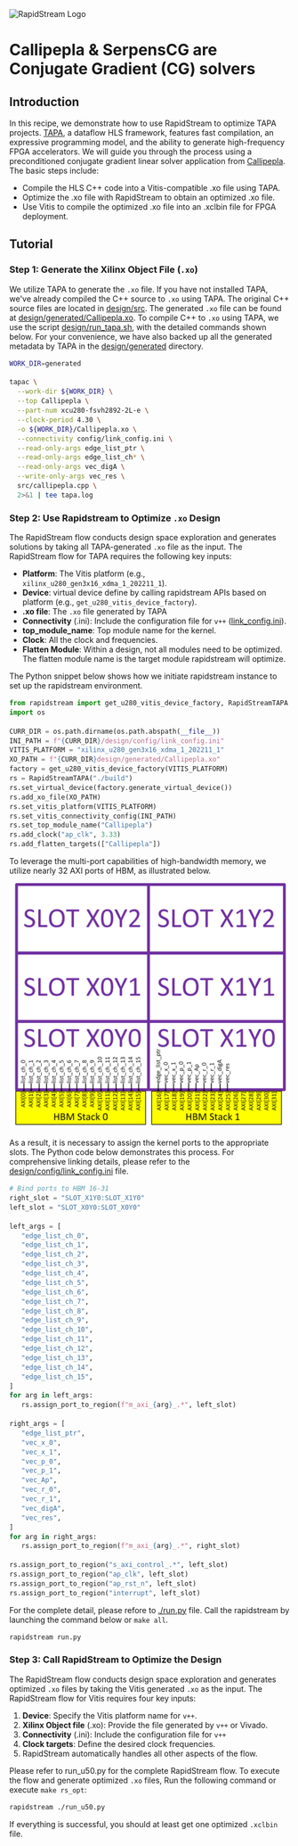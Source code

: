 <!--
Copyright (c) 2024 RapidStream Design Automation, Inc. and contributors.  All rights reserved.
The contributor(s) of this file has/have agreed to the RapidStream Contributor License Agreement.
-->

<img src="https://imagedelivery.net/AU8IzMTGgpVmEBfwPILIgw/1b565657-df33-41f9-f29e-0d539743e700/128" width="64px" alt="RapidStream Logo" />

# Callipepla & SerpensCG are Conjugate Gradient (CG) solvers

## Introduction


In this recipe, we demonstrate how to use RapidStream to optimize TAPA projects. [TAPA](https://tapa.readthedocs.io/en/release/overview/overview.html), a dataflow HLS framework, features fast compilation, an expressive programming model, and the ability to generate high-frequency FPGA accelerators. We will guide you through the process using a preconditioned conjugate gradient linear solver application from [Callipepla](https://github.com/linghaosong/Callipepla). The basic steps include:

- Compile the HLS C++ code into a Vitis-compatible .xo file using TAPA.
- Optimize the .xo file with RapidStream to obtain an optimized .xo file.
- Use Vitis to compile the optimized .xo file into an .xclbin file for FPGA deployment.

## Tutorial

### Step 1: Generate the Xilinx Object File (`.xo`)


We utilize TAPA to generate the `.xo` file. If you have not installed TAPA, we've already compiled the C++ source to `.xo` using TAPA. The original C++ source files are located in [design/src](design/src). The generated `.xo` file can be found at [design/generated/Callipepla.xo](design/generated/Callipepla.xo). To compile C++ to `.xo` using TAPA, we use the script [design/run_tapa.sh](design/run_tapa.sh), with the detailed commands shown below. For your convenience, we have also backed up all the generated metadata by TAPA in the [design/generated](design/generated/) directory.

```bash
WORK_DIR=generated

tapac \
  --work-dir ${WORK_DIR} \
  --top Callipepla \
  --part-num xcu280-fsvh2892-2L-e \
  --clock-period 4.30 \
  -o ${WORK_DIR}/Callipepla.xo \
  --connectivity config/link_config.ini \
  --read-only-args edge_list_ptr \
  --read-only-args edge_list_ch* \
  --read-only-args vec_digA \
  --write-only-args vec_res \
  src/callipepla.cpp \
  2>&1 | tee tapa.log
```

### Step 2: Use Rapidstream to Optimize `.xo` Design


The RapidStream flow conducts design space exploration and generates solutions  by taking all TAPA-generated `.xo` file as the input.
The RapidStream flow for TAPA requires the following key inputs:

- **Platform**: The Vitis platform (e.g., `xilinx_u280_gen3x16_xdma_1_202211_1`).
- **Device**: virtual device define by calling rapidstream APIs based on platform (e.g., `get_u280_vitis_device_factory`).
- **.xo file**: The `.xo` file generated by TAPA
- **Connectivity** (.ini): Include the configuration file for `v++` ([link_config.ini](design/config/link_config.ini)).
- **top_module_name**: Top module name for the kernel.
- **Clock**: All the clock and frequencies.
- **Flatten Module**: Within a design, not all modules need to be optimized. The flatten module name is the target module rapidstream will optimize.

The Python snippet below shows how we initiate rapidstream instance to set up the rapidstream environment.

```Python
from rapidstream import get_u280_vitis_device_factory, RapidStreamTAPA
import os

CURR_DIR = os.path.dirname(os.path.abspath(__file__))
INI_PATH = f"{CURR_DIR}/design/config/link_config.ini"
VITIS_PLATFORM = "xilinx_u280_gen3x16_xdma_1_202211_1"
XO_PATH = f"{CURR_DIR}design/generated/Callipepla.xo"
factory = get_u280_vitis_device_factory(VITIS_PLATFORM)
rs = RapidStreamTAPA("./build")
rs.set_virtual_device(factory.generate_virtual_device())
rs.add_xo_file(XO_PATH)
rs.set_vitis_platform(VITIS_PLATFORM)
rs.set_vitis_connectivity_config(INI_PATH)
rs.set_top_module_name("Callipepla")
rs.add_clock("ap_clk", 3.33)
rs.add_flatten_targets(["Callipepla"])
```


To leverage the multi-port capabilities of high-bandwidth memory, we utilize nearly 32 AXI ports of HBM, as illustrated below.

<img src="../../../getting_started/img/au280_callipepla.png" width="800px" alt="au280_callipepla" />


As a result, it is necessary to assign the kernel ports to the appropriate slots. The Python code below demonstrates this process. For comprehensive linking details, please refer to the [design/config/link_config.ini](design/config/link_config.ini) file.

 ```Python
# Bind ports to HBM 16-31
right_slot = "SLOT_X1Y0:SLOT_X1Y0"
left_slot = "SLOT_X0Y0:SLOT_X0Y0"

left_args = [
    "edge_list_ch_0",
    "edge_list_ch_1",
    "edge_list_ch_2",
    "edge_list_ch_3",
    "edge_list_ch_4",
    "edge_list_ch_5",
    "edge_list_ch_6",
    "edge_list_ch_7",
    "edge_list_ch_8",
    "edge_list_ch_9",
    "edge_list_ch_10",
    "edge_list_ch_11",
    "edge_list_ch_12",
    "edge_list_ch_13",
    "edge_list_ch_14",
    "edge_list_ch_15",
]
for arg in left_args:
    rs.assign_port_to_region(f"m_axi_{arg}_.*", left_slot)

right_args = [
    "edge_list_ptr",
    "vec_x_0",
    "vec_x_1",
    "vec_p_0",
    "vec_p_1",
    "vec_Ap",
    "vec_r_0",
    "vec_r_1",
    "vec_digA",
    "vec_res",
]
for arg in right_args:
    rs.assign_port_to_region(f"m_axi_{arg}_.*", right_slot)

rs.assign_port_to_region("s_axi_control_.*", left_slot)
rs.assign_port_to_region("ap_clk", left_slot)
rs.assign_port_to_region("ap_rst_n", left_slot)
rs.assign_port_to_region("interrupt", left_slot)
```

For the complete detail, please refore to [./run.py](./run.py) file. Call the rapidstream by launching the command below or `make all`.

```bash
rapidstream run.py
```

### Step 3: Call RapidStream to Optimize the Design

The RapidStream flow conducts design space exploration and generates optimized `.xo` files by taking the Vitis generated `.xo` as the input. The RapidStream flow for Vitis requires four key inputs:

1. **Device**: Specify the Vitis platform name for `v++`.
2. **Xilinx Object file** (.xo): Provide the file generated by `v++` or Vivado.
3. **Connectivity** (.ini): Include the configuration file for `v++`
4. **Clock targets**: Define the desired clock frequencies.
5. RapidStream automatically handles all other aspects of the flow.

Please refer to run_u50.py for the complete RapidStream flow.
To execute the flow and generate optimized `.xo` files,
Run the following command or execute `make rs_opt`:

```bash
rapidstream ./run_u50.py
```

If everything is successful, you should at least get one optimized `.xclbin` file.
